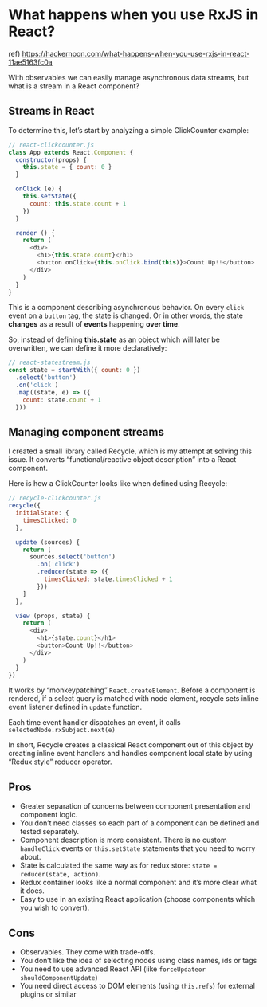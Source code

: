 # What happens when you use RxJS in React?

ref) https://hackernoon.com/what-happens-when-you-use-rxjs-in-react-11ae5163fc0a

With observables we can easily manage asynchronous data streams, but what is a stream in a React component?

## Streams in React

To determine this, let’s start by analyzing a simple ClickCounter example:

```js
// react-clickcounter.js
class App extends React.Component {
  constructor(props) {
    this.state = { count: 0 }
  }

  onClick (e) {
    this.setState({
      count: this.state.count + 1
    })
  }

  render () {
    return (
      <div>
        <h1>{this.state.count}</h1>
        <button onClick={this.onClick.bind(this)}>Count Up!!</button>
      </div>
    )
  }
}
```

This is a component describing asynchronous behavior. On every `click` event on a `button` tag, the state is changed. Or in other words, the state **changes** as a result of **events** happening **over time**.

So, instead of defining **this.state** as an object which will later be overwritten, we can define it more declaratively:

```js
// react-statestream.js
const state = startWith({ count: 0 })
  .select('button')
  .on('click')
  .map((state, e) => ({
    count: state.count + 1
  }))
```

## Managing component streams

I created a small library called Recycle, which is my attempt at solving this issue. It converts “functional/reactive object description” into a React component.

Here is how a ClickCounter looks like when defined using Recycle:

```js
// recycle-clickcounter.js
recycle({
  initialState: { 
    timesClicked: 0 
  },

  update (sources) {
    return [
      sources.select('button')
        .on('click')
        .reducer(state => ({
          timesClicked: state.timesClicked + 1
        }))
    ]
  },

  view (props, state) {
    return (
      <div>
        <h1>{state.count}</h1>
        <button>Count Up!!</button>
      </div>
    )
  }
})
```

It works by “monkeypatching” `React.createElement`. Before a component is rendered, if a select query is matched with node element, recycle sets inline event listener defined in `update` function.

Each time event handler dispatches an event, it calls `selectedNode.rxSubject.next(e)`

In short, Recycle creates a classical React component out of this object by creating inline event handlers and handles component local state by using “Redux style” reducer operator.

## Pros

* Greater separation of concerns between component presentation and component logic.
* You don’t need classes so each part of a component can be defined and tested separately.
* Component description is more consistent. There is no custom `handleClick` events or `this.setState` statements that you need to worry about.
* State is calculated the same way as for redux store: `state = reducer(state, action)`.
* Redux container looks like a normal component and it’s more clear what it does.
* Easy to use in an existing React application (choose components which you wish to convert).

## Cons

* Observables. They come with trade-offs.
* You don’t like the idea of selecting nodes using class names, ids or tags
* You need to use advanced React API (like `forceUpdateor` `shouldComponentUpdate`)
* You need direct access to DOM elements (using `this.refs`) for external plugins or similar
